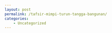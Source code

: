 ```yaml
---
layout: post
permalink: /tafsir-mimpi-turun-tangga-bangunan/
categories:
    - Uncategorized
---
```


